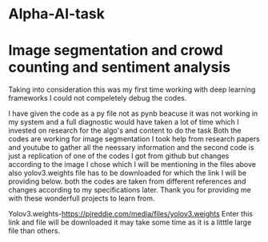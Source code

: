 # Alpha-AI-task
# Image segmentation and crowd counting and sentiment analysis


Taking into consideration this was my first time working with deep learning frameworks I could not compeletely debug the codes.

I have given the code as a py file not as pynb beacuse it was not working in my system and a full diagnostic would have taken a lot of time which I invested on research for the algo's and content to do the task
Both the codes are working for image segmentation I took help from research papers and youtube to gather all the neessary information and the second code is just a
replication of one of the codes I got from github but changes according to the image I chose which I will be mentioning in the files above also yolov3.weights file has to be downloaded for which the link I will be providing below.
both the codes are taken from different references and changes according to my specifications later.
Thank you for providing me with these wonderfull projects to learn from.



Yolov3.weights-https://pjreddie.com/media/files/yolov3.weights
Enter this link and file will be downloaded it may take some time as it is a litttle large file than others.
